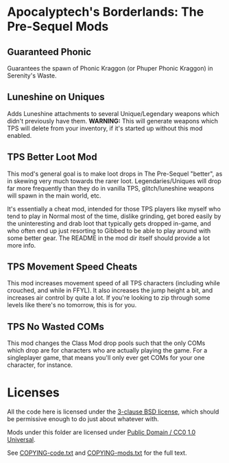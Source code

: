 Apocalyptech's Borderlands: The Pre-Sequel Mods
===============================================

Guaranteed Phonic
-----------------

Guarantees the spawn of Phonic Kraggon (or Phuper Phonic Kraggon) in Serenity's
Waste.

Luneshine on Uniques
--------------------

Adds Luneshine attachments to several Unique/Legendary weapons which didn't
previously have them.  **WARNING:** This will generate weapons which TPS will
delete from your inventory, if it's started up without this mod enabled.

TPS Better Loot Mod
-------------------

This mod's general goal is to make loot drops in The Pre-Sequel "better",
as in skewing very much towards the rarer loot.  Legendaries/Uniques will
drop far more frequently than they do in vanilla TPS, glitch/luneshine
weapons will spawn in the main world, etc.

It's essentially a cheat mod, intended for those TPS players like myself who
tend to play in Normal most of the time, dislike grinding, get bored easily by
the uninteresting and drab loot that typically gets dropped in-game, and who
often end up just resorting to Gibbed to be able to play around with some
better gear.  The README in the mod dir itself should provide a lot more info.

TPS Movement Speed Cheats
-------------------------

This mod increases movement speed of all TPS characters (including while
crouched, and while in FFYL).  It also increases the jump height a bit, and
increases air control by quite a lot.  If you're looking to zip through
some levels like there's no tomorrow, this is for you.

TPS No Wasted COMs
------------------

This mod changes the Class Mod drop pools such that the only COMs which drop
are for characters who are actually playing the game.  For a singleplayer
game, that means you'll only ever get COMs for your one character, for
instance.

Licenses
========

All the code here is licensed under the
[3-clause BSD license](https://opensource.org/licenses/BSD-3-Clause),
which should be permissive enough to do just about whatever with.

Mods under this folder are licensed under
[Public Domain / CC0 1.0 Universal](https://creativecommons.org/publicdomain/zero/1.0/).

See [COPYING-code.txt](COPYING-code.txt) and [COPYING-mods.txt](COPYING-mods.txt)
for the full text.
